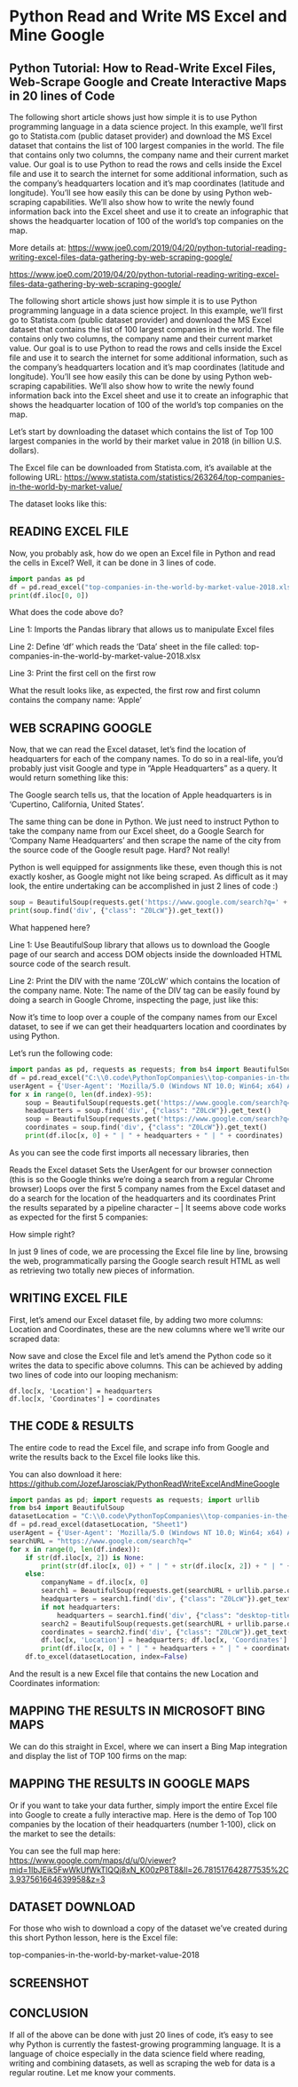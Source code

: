 # Python Read and Write MS Excel and Mine Google
## Python Tutorial: How to Read-Write Excel Files, Web-Scrape Google and Create Interactive Maps in 20 lines of Code

The following short article shows just how simple it is to use Python programming language in a data science project. In this example, we’ll first go to Statista.com (public dataset provider) and download the MS Excel dataset that contains the list of 100 largest companies in the world. The file that contains only two columns, the company name and their current market value. Our goal is to use Python to read the rows and cells inside the Excel file and use it to search the internet for some additional information, such as the company’s headquarters location and it’s map coordinates (latitude and longitude). You’ll see how easily this can be done by using Python web-scraping capabilities. We’ll also show how to write the newly found information back into the Excel sheet and use it to create an infographic that shows the headquarter location of 100 of the world’s top companies on the map.

More details at:
https://www.joe0.com/2019/04/20/python-tutorial-reading-writing-excel-files-data-gathering-by-web-scraping-google/

https://www.joe0.com/2019/04/20/python-tutorial-reading-writing-excel-files-data-gathering-by-web-scraping-google/


The following short article shows just how simple it is to use Python programming language in a data science project. In this example, we’ll first go to Statista.com (public dataset provider) and download the MS Excel dataset that contains the list of 100 largest companies in the world. The file contains only two columns, the company name and their current market value. Our goal is to use Python to read the rows and cells inside the Excel file and use it to search the internet for some additional information, such as the company’s headquarters location and it’s map coordinates (latitude and longitude). You’ll see how easily this can be done by using Python web-scraping capabilities. We’ll also show how to write the newly found information back into the Excel sheet and use it to create an infographic that shows the headquarter location of 100 of the world’s top companies on the map.


Let’s start by downloading the dataset which contains the list of Top 100 largest companies in the world by their market value in 2018 (in billion U.S. dollars).

The Excel file can be downloaded from Statista.com, it’s available at the following URL: https://www.statista.com/statistics/263264/top-companies-in-the-world-by-market-value/

The dataset looks like this:



## READING EXCEL FILE
Now, you probably ask, how do we open an Excel file in Python and read the cells in Excel? Well, it can be done in 3 lines of code.
```python
import pandas as pd
df = pd.read_excel("top-companies-in-the-world-by-market-value-2018.xlsx", "Data")
print(df.iloc[0, 0])
```
What does the code above do?

Line 1: Imports the Pandas library that allows us to manipulate Excel files

Line 2: Define ‘df’ which reads the ‘Data’ sheet in the file called: top-companies-in-the-world-by-market-value-2018.xlsx

Line 3: Print the first cell on the first row

What the result looks like, as expected, the first row and first column contains the company name: ‘Apple’



 

## WEB SCRAPING GOOGLE
Now, that we can read the Excel dataset, let’s find the location of headquarters for each of the company names. To do so in a real-life, you’d probably just visit Google and type in “Apple Headquarters” as a query. It would return something like this:



The Google search tells us, that the location of Apple headquarters is in ‘Cupertino, California, United States’.

The same thing can be done in Python. We just need to instruct Python to take the company name from our Excel sheet, do a Google Search for ‘Company Name Headquarters’ and then scrape the name of the city from the source code of the Google result page. Hard? Not really!

Python is well equipped for assignments like these, even though this is not exactly kosher, as Google might not like being scraped. As difficult as it may look, the entire undertaking can be accomplished in just 2 lines of code :)
```python
soup = BeautifulSoup(requests.get('https://www.google.com/search?q=' + df.iloc[0, 0] +'+headquarters', headers=userAgent).text, 'html.parser')
print(soup.find('div', {"class": "Z0LcW"}).get_text())
```
What happened here?

Line 1: Use BeautifulSoup library that allows us to download the Google page of our search and access DOM objects inside the downloaded HTML source code of the search result.

Line 2: Print the DIV with the name ‘Z0LcW’ which contains the location of the company name. Note: The name of the DIV tag can be easily found by doing a search in Google Chrome, inspecting the page, just like this:



Now it’s time to loop over a couple of the company names from our Excel dataset, to see if we can get their headquarters location and coordinates by using Python.

Let’s run the following code:
```python
import pandas as pd, requests as requests; from bs4 import BeautifulSoup
df = pd.read_excel("C:\\0.code\PythonTopCompanies\\top-companies-in-the-world-by-market-value-2018.xlsx", "Data")
userAgent = {'User-Agent': 'Mozilla/5.0 (Windows NT 10.0; Win64; x64) AppleWebKit/537.36 (KHTML, like Gecko) Chrome/73.0.3683.103 Safari/537.36'}
for x in range(0, len(df.index)-95):
    soup = BeautifulSoup(requests.get('https://www.google.com/search?q=headquarters ' + df.iloc[x, 0], headers=userAgent).text, 'html.parser')
    headquarters = soup.find('div', {"class": "Z0LcW"}).get_text()
    soup = BeautifulSoup(requests.get('https://www.google.com/search?q=coordinates ' + headquarters, headers=userAgent).text, 'html.parser')
    coordinates = soup.find('div', {"class": "Z0LcW"}).get_text()
    print(df.iloc[x, 0] + " | " + headquarters + " | " + coordinates)
```
As you can see the code first imports all necessary libraries, then

Reads the Excel dataset
Sets the UserAgent for our browser connection (this is so the Google thinks we’re doing a search from a regular Chrome browser)
Loops over the first 5 company names from the Excel dataset and do a search for the location of the headquarters and its coordinates
Print the results separated by a pipeline character – |
It seems above code works as expected for the first 5 companies:




How simple right?

In just 9 lines of code, we are processing the Excel file line by line, browsing the web, programmatically parsing the Google search result HTML as well as retrieving two totally new pieces of information.

## WRITING EXCEL FILE
First, let’s amend our Excel dataset file, by adding two more columns: Location and Coordinates, these are the new columns where we’ll write our scraped data:



Now save and close the Excel file and let’s amend the Python code so it writes the data to specific above columns. This can be achieved by adding two lines of code into our looping mechanism:
```
df.loc[x, 'Location'] = headquarters
df.loc[x, 'Coordinates'] = coordinates
```

## THE CODE & RESULTS
The entire code to read the Excel file, and scrape info from Google and write the results back to the Excel file looks like this.

You can also download it here: https://github.com/JozefJarosciak/PythonReadWriteExcelAndMineGoogle
```python
import pandas as pd; import requests as requests; import urllib
from bs4 import BeautifulSoup
datasetLocation = "C:\\0.code\PythonTopCompanies\\top-companies-in-the-world-by-market-value-2018.xlsx";
df = pd.read_excel(datasetLocation, "Sheet1")
userAgent = {'User-Agent': 'Mozilla/5.0 (Windows NT 10.0; Win64; x64) AppleWebKit/537.36 (KHTML, like Gecko) Chrome/73.0.3683.103 Safari/537.36'}
searchURL = "https://www.google.com/search?q="
for x in range(0, len(df.index)):
    if str(df.iloc[x, 2]) is None:
        print(str(df.iloc[x, 0]) + " | " + str(df.iloc[x, 2]) + " | " + str(df.iloc[x, 3]))
    else:
        companyName = df.iloc[x, 0]
        search1 = BeautifulSoup(requests.get(searchURL + urllib.parse.quote_plus(companyName) + '+headquarters ', headers=userAgent).text, 'html.parser')
        headquarters = search1.find('div', {"class": "Z0LcW"}).get_text()
        if not headquarters:
            headquarters = search1.find('div', {"class": "desktop-title-subcontent"}).get_text()
        search2 = BeautifulSoup(requests.get(searchURL + urllib.parse.quote_plus(headquarters) + '+coordinates', headers=userAgent).text, 'html.parser')
        coordinates = search2.find('div', {"class": "Z0LcW"}).get_text()
        df.loc[x, 'Location'] = headquarters; df.loc[x, 'Coordinates'] = coordinates
        print(df.iloc[x, 0] + " | " + headquarters + " | " + coordinates)
    df.to_excel(datasetLocation, index=False)
```
And the result is a new Excel file that contains the new Location and Coordinates information:



## MAPPING THE RESULTS IN MICROSOFT BING MAPS
We can do this straight in Excel, where we can insert a Bing Map integration and display the list of TOP 100 firms on the map:



## MAPPING THE RESULTS IN GOOGLE MAPS
Or if you want to take your data further, simply import the entire Excel file into Google to create a fully interactive map. Here is the demo of Top 100 companies by the location of their headquarters (number 1-100), click on the market to see the details:



You can see the full map here: https://www.google.com/maps/d/u/0/viewer?mid=1IbJEik5FwWkUfWkTlQQj8xN_K00zP8T8&ll=26.781517642877535%2C3.937561664639958&z=3

## DATASET DOWNLOAD
For those who wish to download a copy of the dataset we’ve created during this short Python lesson, here is the Excel file:

top-companies-in-the-world-by-market-value-2018

## SCREENSHOT


## CONCLUSION
If all of the above can be done with just 20 lines of code, it’s easy to see why Python is currently the fastest-growing programming language. It is a language of choice especially in the data science field where reading, writing and combining datasets, as well as scraping the web for data is a regular routine. Let me know your comments.
